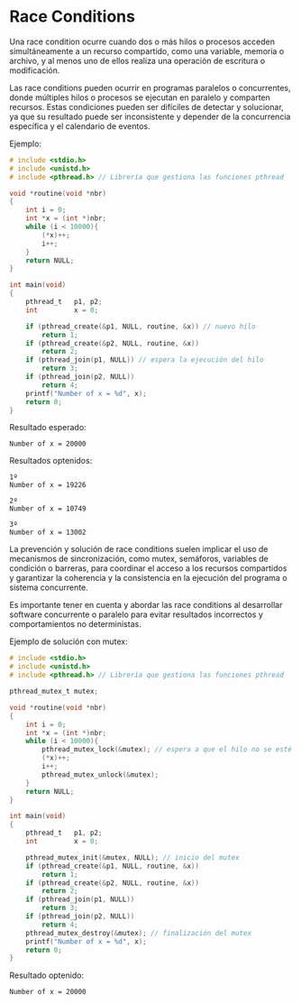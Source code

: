 # Race Conditions

Una race condition ocurre cuando dos o más hilos o procesos acceden simultáneamente a un recurso compartido, como una variable, memoria o archivo, y al menos uno de ellos realiza una operación de escritura o modificación.

Las race conditions pueden ocurrir en programas paralelos o concurrentes, donde múltiples hilos o procesos se ejecutan en paralelo y comparten recursos. Estas condiciones pueden ser difíciles de detectar y solucionar, ya que su resultado puede ser inconsistente y depender de la concurrencia específica y el calendario de eventos.

Ejemplo:

```c
# include <stdio.h>
# include <unistd.h>
# include <pthread.h> // Librería que gestiona las funciones pthread

void *routine(void *nbr)
{
	int i = 0;
	int *x = (int *)nbr;
	while (i < 10000){
		(*x)++;
		i++;
	}
	return NULL;
}

int main(void)
{
	pthread_t	p1, p2;
	int 		x = 0;

	if (pthread_create(&p1, NULL, routine, &x)) // nuevo hilo
		return 1;
	if (pthread_create(&p2, NULL, routine, &x))
		return 2;
	if (pthread_join(p1, NULL)) // espera la ejecución del hilo
		return 3;
	if (pthread_join(p2, NULL))
		return 4;
	printf("Number of x = %d", x);
	return 0;
}
```
Resultado esperado:
```shell
Number of x = 20000
```

Resultados optenidos:
```shell
1º
Number of x = 19226

2º
Number of x = 10749

3º
Number of x = 13002
```

La prevención y solución de race conditions suelen implicar el uso de mecanismos de sincronización, como mutex, semáforos, variables de condición o barreras, para coordinar el acceso a los recursos compartidos y garantizar la coherencia y la consistencia en la ejecución del programa o sistema concurrente.

Es importante tener en cuenta y abordar las race conditions al desarrollar software concurrente o paralelo para evitar resultados incorrectos y comportamientos no deterministas.

Ejemplo de solución con mutex:

```c
# include <stdio.h>
# include <unistd.h>
# include <pthread.h> // Librería que gestiona las funciones pthread

pthread_mutex_t mutex;

void *routine(void *nbr)
{
	int i = 0;
	int *x = (int *)nbr;
	while (i < 10000){
		pthread_mutex_lock(&mutex); // espera a que el hilo no se esté ejecutando para prevenir el race condition
		(*x)++;
		i++;
		pthread_mutex_unlock(&mutex);
	}
	return NULL;
}

int main(void)
{
	pthread_t	p1, p2;
	int 		x = 0;

	pthread_mutex_init(&mutex, NULL); // inicio del mutex
	if (pthread_create(&p1, NULL, routine, &x))
		return 1;
	if (pthread_create(&p2, NULL, routine, &x))
		return 2;
	if (pthread_join(p1, NULL))
		return 3;
	if (pthread_join(p2, NULL))
		return 4;
	pthread_mutex_destroy(&mutex); // finalización del mutex
	printf("Number of x = %d", x);
	return 0;
}
```
Resultado optenido:
```shell
Number of x = 20000
```
